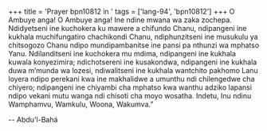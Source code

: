 +++
title = 'Prayer bpn10812 in '
tags = ['lang-94', 'bpn10812']
+++
O Ambuye anga! O Ambuye anga! Ine ndine mwana wa zaka zochepa.  Ndidyetseni ine kuchokera ku mawere a chifundo Chanu, ndipangeni ine kukhala muchifungatiro chachikondi Chanu, ndiphunzitseni ine musukulu ya chitsogozo Chanu ndipo mundipambanitse ine pansi pa nthunzi wa mphatso Yanu.  Ndilanditseni ine kuchokera mu mdima, ndipangeni ine kukhala kuwala konyezimira; ndichotsereni ine kusakondwa, ndipangeni ine kukhala duwa m’munda wa lozesi, ndiwalitseni ine kukhala wantchito pakhomo Lanu loyera ndipo perekani kwa ine makhalidwe a umunthu ndi chilengedwe cha chiyero; ndipangeni ine chiyambi cha mphatso kwa wanthu adziko lapansi ndipo vekani mutu wanga ndi chisoti cha moyo wosatha.  Indetu, Inu ndinu Wamphamvu, Wamkulu, 
Woona, Wakumva.”

-- Abdu'l-Bahá
